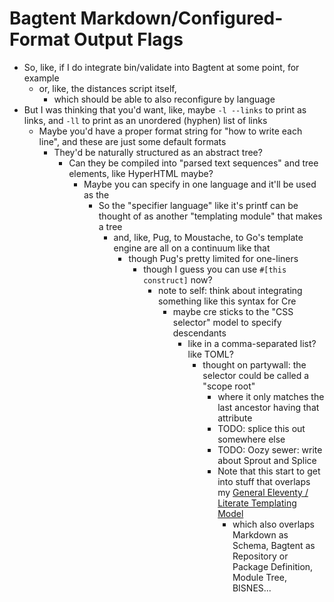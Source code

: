 # Bagtent Markdown/Configured-Format Output Flags

- So, like, if I do integrate bin/validate into Bagtent at some point, for example
  - or, like, the distances script itself,
    - which should be able to also reconfigure by language
- But I was thinking that you'd want, like, maybe `-l --links` to print as links, and `-ll` to print as an unordered (hyphen) list of links
  - Maybe you'd have a proper format string for "how to write each line", and these are just some default formats
    - They'd be naturally structured as an abstract tree?
      - Can they be compiled into "parsed text sequences" and tree elements, like HyperHTML maybe?
        - Maybe you can specify in one language and it'll be used as the
          - So the "specifier language" like it's printf can be thought of as another "templating module" that makes a tree
            - and, like, Pug, to Moustache, to Go's template engine are all on a continuum like that
              - though Pug's pretty limited for one-liners
                - though I guess you can use `#[this construct]` now?
                  - note to self: think about integrating something like this syntax for Cre
                    - maybe cre sticks to the "CSS selector" model to specify descendants
                      - like in a comma-separated list? like TOML?
                        - thought on partywall: the selector could be called a "scope root"
                          - where it only matches the last ancestor having that attribute
                          - TODO: splice this out somewhere else
                          - TODO: Oozy sewer: write about Sprout and Splice
                          - Note that this start to get into stuff that overlaps my [General Eleventy / Literate Templating Model](bjst3-9j481-m0be7-2epd5-q2p2p)
                            - which also overlaps Markdown as Schema, Bagtent as Repository or Package Definition, Module Tree, BISNES...
